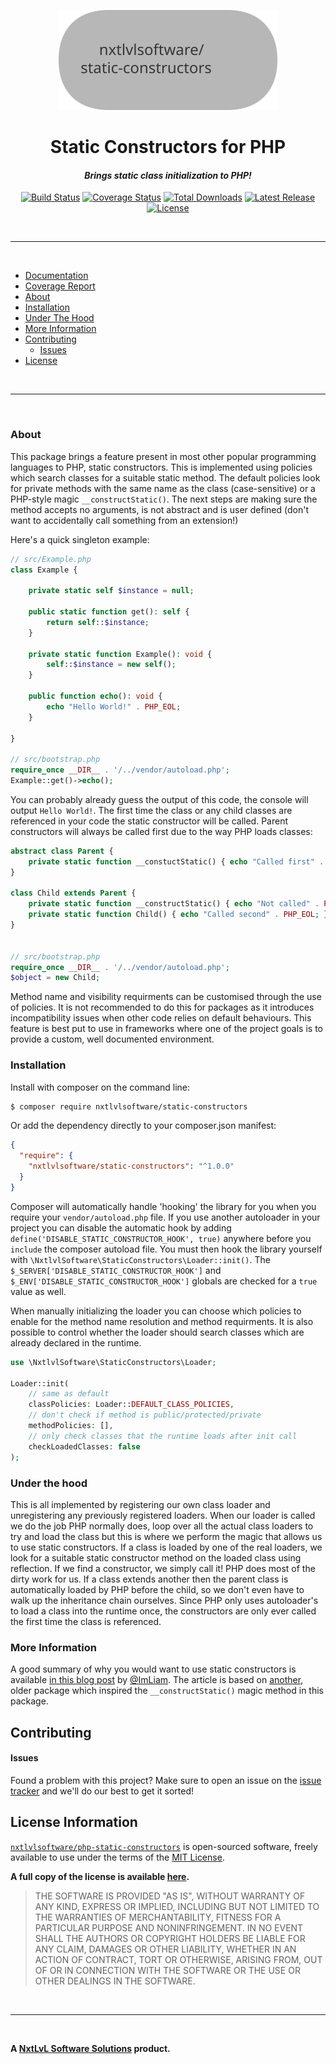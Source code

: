<p align="center">
  <a href="https://nxtlvlsoftware.github.io/php-static-constructors/"><picture>
    <source media="(prefers-color-scheme: dark)" srcset="https://raw.githubusercontent.com/NxtLvLSoftware/php-static-constructors/dist/.github/banner-dark.svg">
    <source media="(prefers-color-scheme: light)" srcset="https://raw.githubusercontent.com/NxtLvLSoftware/php-static-constructors/dist/.github/banner-light.svg">
    <img alt="Project Banner (nxtlvlsoftware/static-constructors)" src="https://raw.githubusercontent.com/NxtLvLSoftware/php-static-constructors/dist/.github/banner-light.svg" width="350" height="160" style="max-width: 100%;">
  </picture></a>
</p>

<h1 align="center">
  Static Constructors for PHP
</h1>

<h4 align="center" style="font-style: italic;">
  Brings static class initialization to PHP!
</h4>

<p align="center">
    <a href="https://github.com/NxtLvlSoftware/php-static-constructors/actions"><img src="https://img.shields.io/github/actions/workflow/status/NxtLvlSoftware/php-static-constructors/ci.yml?branch=dev" alt="Build Status"></a>
    <a href="https://nxtlvlsoftware.github.io/php-static-constructors/coverage/"><img src="https://nxtlvlsoftware.github.io/php-static-constructors/coverage/badge.svg" alt="Coverage Status"></a>
    <a href="https://packagist.org/packages/nxtlvlsoftware/static-constructors"><img src="https://img.shields.io/packagist/dt/NxtLvlSoftware/static-constructors.svg" alt="Total Downloads"></a>
    <a href="https://github.com/NxtLvlSoftware/php-static-constructors/releases"><img src="https://img.shields.io/packagist/v/NxtLvlSoftware/static-constructors.svg" alt="Latest Release"></a>
    <a href="https://github.com/NxtLvlSoftware/php-static-constructors/blob/dev/LICENSE"><img src="https://img.shields.io/packagist/l/NxtLvlSoftware/static-constructors" alt="License"></a>
</p>

<br>
<hr>
<br>

* [Documentation](https://nxtlvlsoftware.github.io/php-static-constructors/docs/)
* [Coverage Report](https://nxtlvlsoftware.github.io/php-static-constructors/coverage/)
* [About](#about)
* [Installation](#installation)
* [Under The Hood](#under-the-hood)
* [More Information](#more-information)
* [Contributing](#contributing)
  * [Issues](#issues)
* [License](#license-information)

<br>
<hr>
<br>

### About

This package brings a feature present in most other popular programming languages
to PHP, static constructors. This is implemented using policies which search
classes for a suitable static method. The default policies look for private methods
with the same name as the class (case-sensitive) or a PHP-style magic `__constructStatic()`.
The next steps are making sure the method accepts no arguments, is not abstract and is
user defined (don't want to accidentally call something from an extension!)

Here's a quick singleton example:
```php
// src/Example.php
class Example {

    private static self $instance = null;
    
    public static function get(): self {
        return self::$instance;
    }

    private static function Example(): void {
        self::$instance = new self();
    }

    public function echo(): void {
        echo "Hello World!" . PHP_EOL;
    }

}

// src/bootstrap.php
require_once __DIR__ . '/../vendor/autoload.php';
Example::get()->echo();
```

You can probably already guess the output of this code, the console will output
`Hello World!`. The first time the class or any child classes are referenced in
your code the static constructor will be called. Parent constructors will always
be called first due to the way PHP loads classes:
```php
abstract class Parent {
    private static function __constuctStatic() { echo "Called first" . PHP_EOL; }
}

class Child extends Parent {
    private static function __constructStatic() { echo "Not called" . PHP_EOL; }
    private static function Child() { echo "Called second" . PHP_EOL; }
}


// src/bootstrap.php
require_once __DIR__ . '/../vendor/autoload.php';
$object = new Child;
```

Method name and visibility requirments can be customised through the use of policies.
It is not recommended to do this for packages as it introduces incompatibility issues
when other code relies on default behaviours. This feature is best put to use in
frameworks where one of the project goals is to provide a custom, well documented
environment.

### Installation

Install with composer on the command line:

```bash
$ composer require nxtlvlsoftware/static-constructors
```

Or add the dependency directly to your composer.json manifest:

```json
{
  "require": {
    "nxtlvlsoftware/static-constructors": "^1.0.0"
  }
}
```

Composer will automatically handle 'hooking' the library for you when you require
your `vendor/autoload.php` file. If you use another autoloader in your project you
can disable the automatic hook by adding `define('DISABLE_STATIC_CONSTRUCTOR_HOOK', true)`
anywhere before you `include` the composer autoload file. You must then hook the
library yourself with `\NxtlvlSoftware\StaticConstructors\Loader::init()`. The
`$_SERVER['DISABLE_STATIC_CONSTRUCTOR_HOOK']` and `$_ENV['DISABLE_STATIC_CONSTRUCTOR_HOOK']`
globals are checked for a `true` value as well.

When manually initializing the loader
you can choose which policies to enable for the method name resolution and method
requirments. It is also possible to control whether the loader should search classes
which are already declared in the runtime.
```php
use \NxtlvlSoftware\StaticConstructors\Loader;

Loader::init(
    // same as default
    classPolicies: Loader::DEFAULT_CLASS_POLICIES,
    // don't check if method is public/protected/private
    methodPolicies: [],
    // only check classes that the runtime loads after init call
    checkLoadedClasses: false
);
```

### Under the hood

This is all implemented by registering our own class loader and unregistering any
previously registered loaders. When our loader is called we do the job PHP normally
does, loop over all the actual class loaders to try and load the class but this is where
we perform the magic that allows us to use static constructors. If a class is loaded by
one of the real loaders, we look for a suitable static constructor method on the loaded
class using reflection. If we find a constructor, we simply call it! PHP does most of the
dirty work for us. If a class extends another then the parent class is automatically
loaded by PHP before the child, so we don't even have to walk up the inheritance chain
ourselves. Since PHP only uses autoloader's to load a class into the runtime once, the
constructors are only ever called the first time the class is referenced.

### More Information
A good summary of why you would want to use static constructors is available [in this blog post](https://liamhammett.com/static-constructors-in-php-y0zPVbQl)
by [@ImLiam](https://github.com/ImLiam). The article is based on [another](https://github.com/vladimmi/construct-static),
older package which inspired the `__constructStatic()` magic method in this package.

## Contributing

#### Issues

Found a problem with this project? Make sure to open an issue on the [issue tracker](https://github.com/NxtLvLSoftware/php-static-constructors/issues)
and we'll do our best to get it sorted!

## License Information

[`nxtlvlsoftware/php-static-constructors`](https://github.com/NxtLvlSoftware/php-static-constructors)
is open-sourced software, freely available to use under the terms of the [MIT License](https://www.techtarget.com/whatis/definition/MIT-License-X11-license-or-MIT-X-license).

__A full copy of the license is available [here](https://github.com/NxtLvLSoftware/php-static-constructors/blob/dev/LICENSE).__

> THE SOFTWARE IS PROVIDED "AS IS", WITHOUT WARRANTY OF ANY KIND, EXPRESS OR
> IMPLIED, INCLUDING BUT NOT LIMITED TO THE WARRANTIES OF MERCHANTABILITY,
> FITNESS FOR A PARTICULAR PURPOSE AND NONINFRINGEMENT. IN NO EVENT SHALL THE
> AUTHORS OR COPYRIGHT HOLDERS BE LIABLE FOR ANY CLAIM, DAMAGES OR OTHER
> LIABILITY, WHETHER IN AN ACTION OF CONTRACT, TORT OR OTHERWISE, ARISING FROM,
> OUT OF OR IN CONNECTION WITH THE SOFTWARE OR THE USE OR OTHER DEALINGS IN THE
> SOFTWARE.

<br>
<hr>
<br>

__A [NxtLvL Software Solutions](https://github.com/NxtLvLSoftware) product.__
